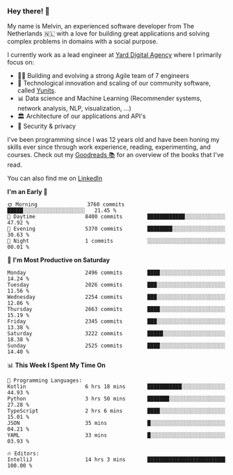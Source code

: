 ### Hey there! 👋

My name is Melvin, an experienced software developer from The Netherlands 🇳🇱 with a love for building great applications and solving complex problems in domains with a social purpose. 

I currently work as a lead engineer at [Yard Digital Agency](https://github.com/yardinternet) where I primarily focus on:

* 👏🏼 Building and evolving a strong Agile team of 7 engineers
* 🚀 Technological innovation and scaling of our community software, called [Yunits](https://www.yunits.com/).
* 📊 Data science and Machine Learning (Recommender systems, network analysis, NLP, visualization, ...)
* 🏛 Architecture of our applications and API's
* 🔐 Security & privacy

I've been programming since I was 12 years old and have been honing my skills ever since through work experience, reading, experimenting, and courses.
Check out my [Goodreads 📚](https://goodreads.com/melvinkoopmans) for an overview of the books that I've read. 

You can also find me on [LinkedIn](https://www.linkedin.com/in/melvinkoopmans)

<!--START_SECTION:waka-->
**I'm an Early 🐤** 

```text
🌞 Morning                3760 commits        █████░░░░░░░░░░░░░░░░░░░░   21.45 % 
🌆 Daytime                8400 commits        ████████████░░░░░░░░░░░░░   47.92 % 
🌃 Evening                5370 commits        ████████░░░░░░░░░░░░░░░░░   30.63 % 
🌙 Night                  1 commits           ░░░░░░░░░░░░░░░░░░░░░░░░░   00.01 % 
```
📅 **I'm Most Productive on Saturday** 

```text
Monday                   2496 commits        ████░░░░░░░░░░░░░░░░░░░░░   14.24 % 
Tuesday                  2026 commits        ███░░░░░░░░░░░░░░░░░░░░░░   11.56 % 
Wednesday                2254 commits        ███░░░░░░░░░░░░░░░░░░░░░░   12.86 % 
Thursday                 2663 commits        ████░░░░░░░░░░░░░░░░░░░░░   15.19 % 
Friday                   2345 commits        ███░░░░░░░░░░░░░░░░░░░░░░   13.38 % 
Saturday                 3222 commits        █████░░░░░░░░░░░░░░░░░░░░   18.38 % 
Sunday                   2525 commits        ████░░░░░░░░░░░░░░░░░░░░░   14.40 % 
```


📊 **This Week I Spent My Time On** 

```text
💬 Programming Languages: 
Kotlin                   6 hrs 18 mins       ███████████░░░░░░░░░░░░░░   44.93 % 
Python                   3 hrs 50 mins       ███████░░░░░░░░░░░░░░░░░░   27.28 % 
TypeScript               2 hrs 6 mins        ████░░░░░░░░░░░░░░░░░░░░░   15.01 % 
JSON                     35 mins             █░░░░░░░░░░░░░░░░░░░░░░░░   04.21 % 
YAML                     33 mins             █░░░░░░░░░░░░░░░░░░░░░░░░   03.93 % 

🔥 Editors: 
IntelliJ                 14 hrs 3 mins       █████████████████████████   100.00 % 
```


<!--END_SECTION:waka-->
